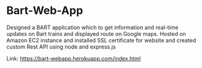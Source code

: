 # Bart-Web-App
Designed a BART application which to get information and real-time updates on Bart trains and displayed route on Google maps.
Hosted on Amazon EC2 instance and installed SSL certificate for website and created custom Rest API using node and express.js

Link: https://bart-webapp.herokuapp.com/index.html
